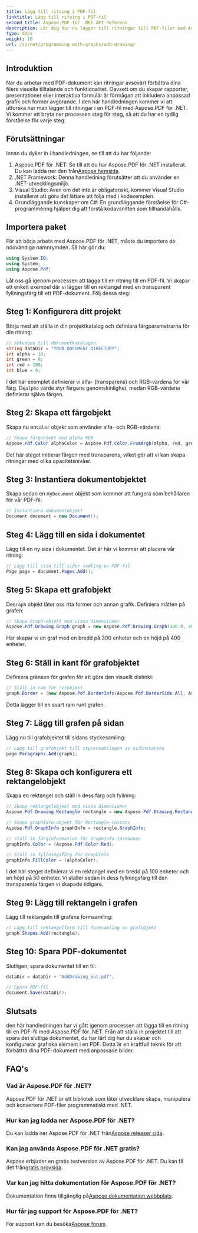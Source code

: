 ```yaml
---
title: Lägg till ritning i PDF-fil
linktitle: Lägg till ritning i PDF-fil
second_title: Aspose.PDF för .NET API Referens
description: Lär dig hur du lägger till ritningar till PDF-filer med Aspose.PDF för .NET. Den här steg-för-steg-guiden täcker färginställningar, lägga till former och spara din PDF.
type: docs
weight: 10
url: /sv/net/programming-with-graphs/add-drawing/
---
```

## Introduktion

När du arbetar med PDF-dokument kan ritningar avsevärt förbättra dina filers visuella tilltalande och funktionalitet. Oavsett om du skapar rapporter, presentationer eller interaktiva formulär är förmågan att inkludera anpassad grafik och former avgörande. I den här handledningen kommer vi att utforska hur man lägger till ritningar i en PDF-fil med Aspose.PDF för .NET. Vi kommer att bryta ner processen steg för steg, så att du har en tydlig förståelse för varje steg.

## Förutsättningar

Innan du dyker in i handledningen, se till att du har följande:

1.  Aspose.PDF för .NET: Se till att du har Aspose.PDF för .NET installerat. Du kan ladda ner den från[Aspose hemsida](https://releases.aspose.com/pdf/net/).
2. .NET Framework: Denna handledning förutsätter att du använder en .NET-utvecklingsmiljö.
3. Visual Studio: Även om det inte är obligatoriskt, kommer Visual Studio installerat att göra det lättare att följa med i kodexemplen.
4. Grundläggande kunskaper om C#: En grundläggande förståelse för C#-programmering hjälper dig att förstå kodavsnitten som tillhandahålls.

## Importera paket

För att börja arbeta med Aspose.PDF för .NET, måste du importera de nödvändiga namnrymden. Så här gör du:

```csharp
using System.IO;
using System;
using Aspose.Pdf;
```

Låt oss gå igenom processen att lägga till en ritning till en PDF-fil. Vi skapar ett enkelt exempel där vi lägger till en rektangel med en transparent fyllningsfärg till ett PDF-dokument. Följ dessa steg:

## Steg 1: Konfigurera ditt projekt

Börja med att ställa in din projektkatalog och definiera färgparametrarna för din ritning:

```csharp
// Sökvägen till dokumentkatalogen.
string dataDir = "YOUR DOCUMENT DIRECTORY";
int alpha = 10;
int green = 0;
int red = 100;
int blue = 0;
```

 I det här exemplet definierar vi alfa- (transparens) och RGB-värdena för vår färg. De`alpha` värde styr färgens genomskinlighet, medan RGB-värdena definierar själva färgen.

## Steg 2: Skapa ett färgobjekt

 Skapa nu en`Color` objekt som använder alfa- och RGB-värdena:

```csharp
// Skapa färgobjekt med Alpha RGB
Aspose.Pdf.Color alphaColor = Aspose.Pdf.Color.FromArgb(alpha, red, green, blue); // Tillhandahåll alfakanal
```

Det här steget initierar färgen med transparens, vilket gör att vi kan skapa ritningar med olika opacitetsnivåer.

## Steg 3: Instantiera dokumentobjektet

 Skapa sedan en ny`Document` objekt som kommer att fungera som behållaren för vår PDF-fil:

```csharp
// Instantiera dokumentobjekt
Document document = new Document();
```

## Steg 4: Lägg till en sida i dokumentet

Lägg till en ny sida i dokumentet. Det är här vi kommer att placera vår ritning:

```csharp
// Lägg till sida till sidor samling av PDF-fil
Page page = document.Pages.Add();
```

## Steg 5: Skapa ett grafobjekt

 De`Graph` objekt låter oss rita former och annan grafik. Definiera måtten på grafen:

```csharp
// Skapa Graph-objekt med vissa dimensioner
Aspose.Pdf.Drawing.Graph graph = new Aspose.Pdf.Drawing.Graph(300.0, 400.0);
```

Här skapar vi en graf med en bredd på 300 enheter och en höjd på 400 enheter.

## Steg 6: Ställ in kant för grafobjektet

Definiera gränsen för grafen för att göra den visuellt distinkt:

```csharp
// Ställ in ram för ritobjekt
graph.Border = (new Aspose.Pdf.BorderInfo(Aspose.Pdf.BorderSide.All, Aspose.Pdf.Color.Black));
```

Detta lägger till en svart ram runt grafen.

## Steg 7: Lägg till grafen på sidan

Lägg nu till grafobjektet till sidans styckesamling:

```csharp
// Lägg till grafobjekt till styckesamlingen av sidinstansen
page.Paragraphs.Add(graph);
```

## Steg 8: Skapa och konfigurera ett rektangelobjekt

Skapa en rektangel och ställ in dess färg och fyllning:

```csharp
// Skapa rektangelobjekt med vissa dimensioner
Aspose.Pdf.Drawing.Rectangle rectangle = new Aspose.Pdf.Drawing.Rectangle(0, 0, 100, 50);

// Skapa graphInfo-objekt för Rectangle-instans
Aspose.Pdf.GraphInfo graphInfo = rectangle.GraphInfo;

// Ställ in färginformation för GraphInfo-instansen
graphInfo.Color = (Aspose.Pdf.Color.Red);

// Ställ in fyllningsfärg för GraphInfo
graphInfo.FillColor = (alphaColor);
```

I det här steget definierar vi en rektangel med en bredd på 100 enheter och en höjd på 50 enheter. Vi ställer sedan in dess fyllningsfärg till den transparenta färgen vi skapade tidigare.

## Steg 9: Lägg till rektangeln i grafen

Lägg till rektangeln till grafens formsamling:

```csharp
// Lägg till rektangelform till formsamling av grafobjekt
graph.Shapes.Add(rectangle);
```

## Steg 10: Spara PDF-dokumentet

Slutligen, spara dokumentet till en fil:

```csharp
dataDir = dataDir + "AddDrawing_out.pdf";

// Spara PDF-fil
document.Save(dataDir);
```

## Slutsats

den här handledningen har vi gått igenom processen att lägga till en ritning till en PDF-fil med Aspose.PDF för .NET. Från att ställa in projektet till att spara det slutliga dokumentet, du har lärt dig hur du skapar och konfigurerar grafiska element i en PDF. Detta är en kraftfull teknik för att förbättra dina PDF-dokument med anpassade bilder.

## FAQ's

### Vad är Aspose.PDF för .NET?

Aspose.PDF för .NET är ett bibliotek som låter utvecklare skapa, manipulera och konvertera PDF-filer programmatiskt med .NET.

### Hur kan jag ladda ner Aspose.PDF för .NET?

 Du kan ladda ner Aspose.PDF för .NET från[Aspose releaser sida](https://releases.aspose.com/pdf/net/).

### Kan jag använda Aspose.PDF för .NET gratis?

 Aspose erbjuder en gratis testversion av Aspose.PDF för .NET. Du kan få det från[gratis provsida](https://releases.aspose.com/).

### Var kan jag hitta dokumentation för Aspose.PDF för .NET?

 Dokumentation finns tillgänglig på[Aspose dokumentation webbplats](https://reference.aspose.com/pdf/net/).

### Hur får jag support för Aspose.PDF för .NET?

 För support kan du besöka[Aspose forum](https://forum.aspose.com/c/pdf/10).